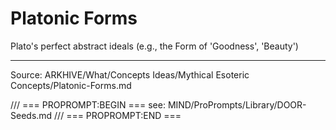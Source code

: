 # Platonic Forms

Plato's perfect abstract ideals (e.g., the Form of 'Goodness', 'Beauty')

---
Source: ARKHIVE/What/Concepts Ideas/Mythical Esoteric Concepts/Platonic-Forms.md

/// === PROPROMPT:BEGIN ===
see: MIND/ProPrompts/Library/DOOR-Seeds.md
/// === PROPROMPT:END ===

